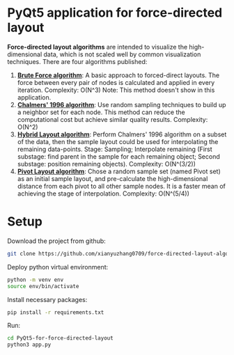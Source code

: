 

# PyQt5 application for force-directed layout

**Force-directed layout algorithms** are intended to visualize the high-dimensional data, which is not scaled well by common visualization techniques. There are four algorithms published:

1. **[Brute Force algorithm](https://ieeexplore.ieee.org/document/1173161)**: A basic approach to forced-direct layouts. The force between every pair of nodes is calculated and applied in every iteration. 
Complexity: O(N^3)
Note: This method doesn't show in this application.
2. **[Chalmers' 1996 algorithm](https://ieeexplore.ieee.org/document/567787)**: Use random sampling techniques to build up a neighbor set for each node. This method can reduce the computational cost but achieve similar quality results.
Complexity: O(N^2)
3. **[Hybrid Layout algorithm](https://ieeexplore.ieee.org/document/1173161)**: Perform Chalmers' 1996 algorithm on a subset of the data, then the sample layout could be used for interpolating the remaining data-points.
Stage: Sampling; Interpolate remaining (First substage: find parent in the sample for each remaining object; Second substage: position remaining objects).
Complexity: O(N^(3/2))
4. **[Pivot Layout algorithm](https://ieeexplore.ieee.org/document/1249012)**: Chose a random sample set (named Pivot set) as an initial sample layout, and pre-calculate the high-dimensional distance from each pivot to all other sample nodes. It is a faster mean of achieving the stage of interpolation. 
Complexity: O(N^(5/4))

# Setup

Download the project from github:

~~~~bash
git clone https://github.com/xianyuzhang0709/force-directed-layout-algorithms.git
~~~~

Deploy python virtual environment:

```bash
python -m venv env
source env/bin/activate
```

Install necessary packages:

~~~~bash
pip install -r requirements.txt
~~~~

Run:

```bash
cd PyQt5-for-force-directed-layout
python3 app.py
```








